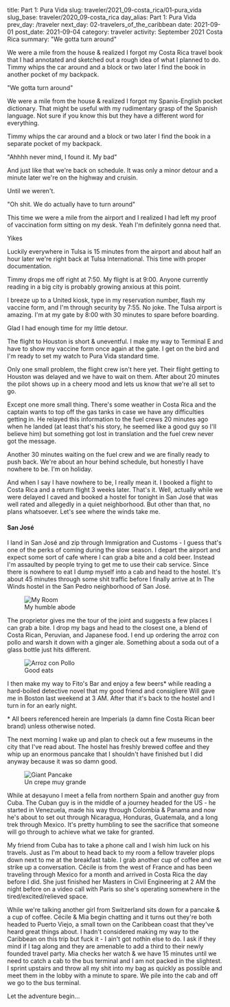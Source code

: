 title: Part 1: Pura Vida
slug: traveler/2021_09-costa_rica/01-pura_vida
slug_base: traveler/2020_09-costa_rica
day_alias: Part 1: Pura Vida
prev_day: /traveler
next_day: 02-travelers_of_the_caribbean
date: 2021-09-01
post_date: 2021-09-04
category: traveler
activity: September 2021 Costa Rica
summary: "We gotta turn around"<p>We were a mile from the house & realized I forgot my Costa Rica travel book that I had annotated and sketched out a rough idea of what I planned to do. Timmy whips the car around and a block or two later I find the book in another pocket of my backpack.</p>

"We gotta turn around"

We were a mile from the house & realized I forgot my Spanis-English pocket
dictionary. That might be useful with my rudimentary grasp of the Spanish
language. Not sure if you know this but they have a different word for everything.

Timmy whips the car around and a block or two later I find the book in a separate 
pocket of my backpack.

"Ahhhh never mind, I found it. My bad"

And just like that we're back on schedule. It was only a minor detour and a
minute later we're on the highway and cruisin.

Until we weren't.

"Oh shit. We do actually have to turn around"

This time we were a mile from the airport and I realized I had left my proof
of vaccination form sitting on my desk. Yeah I'm definitely gonna need that.

Yikes

Luckily everywhere in Tulsa is 15 minutes from the airport and about half an
hour later we're right back at Tulsa International. This time with proper
documentation.

Timmy drops me off right at 7:50. My flight is at 9:00. Anyone currently reading
in a big city is probably growing anxious at this point.

I breeze up to a United kiosk, type in my reservation number, flash my
vaccine form, and I'm through security by 7:55. No joke. The Tulsa airport is
amazing. I'm at my gate by 8:00 with 30 minutes to spare before boarding.

Glad I had enough time for my little detour.

The flight to Houston is short & uneventful. I make my way to Terminal E and have to
show my vaccine form once again at the gate. I get on the bird and I'm ready to
set my watch to Pura Vida standard time.

Only one small problem, the flight crew isn't here yet. Their flight getting to
Houston was delayed and we have to wait on them. After about 20 minutes the
pilot shows up in a cheery mood and lets us know that we're all set to go.

Except one more small thing. There's some weather in Costa Rica and the captain
wants to top off the gas tanks in case we have any difficulties getting in.
He relayed this information to the fuel crews 20 minutes ago when he landed (at
least that's his story, he seemed like a good guy so I'll believe him) but
something got lost in translation and the fuel crew never got the message.

Another 30 minutes waiting on the fuel crew and we are finally ready to push
back. We're about an hour behind schedule, but honestly I have nowhere to be.
I'm on holiday.

And when I say I have nowhere to be, I really mean it. I booked a flight to
Costa Rica and a return flight 3 weeks later. That's it. Well, actually while we
were delayed I caved and booked a hostel for tonight in San Jos&eacute; that was
well rated and allegedly in a quiet neighborhood. But other than that, no plans
whatsoever. Let's see where the winds take me.

<h4 class="article-subheader">San Jos&eacute;</h4>

I land in San Jos&eacute; and zip through Immigration and Customs - I guess that's
one of the perks of coming during the slow season. I depart the airport and
expect some sort of cafe where I can grab a bite and a cold beer. Instead I'm
assaulted by people trying to get me to use their cab service. Since there is
nowhere to eat I dump myself into a cab and head to the hostel. It's about 45
minutes through some shit traffic before I finally arrive at In The Winds hostel
in the San Pedro neighborhood of San Jos&eacute;.

<figure class="figure">
	<img class="figure-img img-fluid rounded" src="/theme/images/traveler/2021_09-costa_rica/itw_room.JPEG" alt="My Room">
	<figcaption class="figure-caption">My humble abode</figcaption>
</figure>

The proprietor gives me the tour
of the joint and suggests a few places I can grab a bite. I drop my bags and
head to the closest one, a blend of Costa Rican, Peruvian, and Japanese food. I
end up ordering the arroz con pollo and warsh it down with a
ginger ale. Something about a soda out of a glass bottle just hits different.

<figure class="figure">
	<img class="figure-img img-fluid rounded" src="/theme/images/traveler/2021_09-costa_rica/arroz_con_pollo.JPEG" alt="Arroz con Pollo">
	<figcaption class="figure-caption">Good eats</figcaption>
</figure>

I then make my way to Fito's Bar and enjoy a few beers* while reading a
hard-boiled detective novel that my good friend and consigliere Will gave me in
Boston last weekend at 3 AM.
After that it's back to the hostel and I turn in for an early night.

\* All beers referenced herein are Imperials (a damn fine Costa Rican beer brand)
unless otherwise noted.

The next morning I wake up and plan to check out a few museums in the city that I've read about.
The hostel has freshly brewed coffee and they whip up an enormous pancake that I
shouldn't have finished but I did anyway because it was so damn good.

<figure class="figure">
	<img class="figure-img img-fluid rounded" src="/theme/images/traveler/2021_09-costa_rica/pancake.JPEG" alt="Giant Pancake">
	<figcaption class="figure-caption">Un crepe muy grande</figcaption>
</figure>

While at desayuno
I meet a fella from northern Spain and another guy from Cuba. The Cuban guy is
in the middle of a journey headed for the US - he started in Venezuela, made his
way through Colombia & Panama and now he's about to set out through Nicaragua,
Honduras, Guatemala, and a long trek through Mexico. It's pretty humbling to see
the sacrifice that someone will go through to achieve what we take for granted.

My friend from Cuba has to take a phone call and I wish him luck on his travels.
Just as I'm about
to head back to my room a fellow traveler plops down next to me at the
breakfast table. I grab another cup of coffee and we strike up a conversation.
C&eacute;cile is from the west of France and has been traveling through Mexico
for a month and arrived in Costa Rica the day before I did. She just finished
her Masters in Civil Engineering at 2 AM the night before on a video call with
Paris so she's operating somewhere in the tired/excited/relieved space.

While we're talking another girl from Switzerland sits down for a pancake & a
cup of coffee. C&eacute;cile & Mia begin chatting and it turns out
they're both headed to Puerto Viejo, a small town on the Caribbean coast that
they've heard great things about. I hadn't considered making my way to the
Caribbean on this trip but fuck it - I ain't got nothin else to do. I
ask if they mind if I tag along and they are amenable to add a third to their
newly founded travel party. Mia checks her
watch & we have 15 minutes until we need to catch a cab to the bus terminal and
I am not packed in the slightest.
I sprint upstairs and throw all my shit into my bag as quickly as possible
and meet them in the lobby with a minute to spare. We pile into the cab and
off we go to the bus terminal.

Let the adventure begin...
